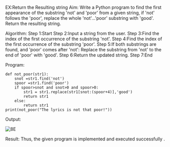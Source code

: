 EX:Return the Resulting string
Aim: Write a Python program to find the first appearance of the substring 'not' and 'poor' from a given string, if 'not' follows the 'poor', replace the whole 'not'...'poor' substring with 'good'. Return the resulting string.

Algorithm:
Step 1:Start
Step 2:Input a string from the user.
Step 3:Find the index of the first occurrence of the substring 'not'.
Step 4:Find the index of the first occurrence of the substring 'poor'.
Step 5:If both substrings are found, and 'poor' comes after 'not':
  Replace the substring from 'not' to the end of 'poor' with 'good'.
Step 6:Return the updated string.
Step 7:End

Program:
```
def not_poor(str1):
    snot =str1.find('not')
    spoor =str1.find('poor')
    if spoor>snot and snot>0 and spoor>0:
        str1 = str1.replace(str1[snot:(spoor+4)],'good')
        return str1
    else:
        return str1
print(not_poor("The lyrics is not that poor!"))
```
Output:

![8E](https://github.com/user-attachments/assets/c189e1bb-e868-4983-a2c8-4ca11863554c)

Result:
Thus, the given program is implemented and executed successfully .

